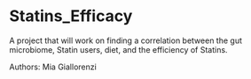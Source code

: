 # Statins_Efficacy
A project that will work on finding a correlation between the gut microbiome, Statin users, diet, and the efficiency of Statins.

Authors:
Mia Giallorenzi
